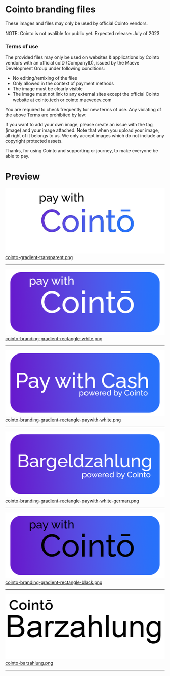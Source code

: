 # Cointo branding files
These images and files may only be used by official Cointo vendors. 

NOTE: Cointo is not avalible for public yet. Expected release: July of 2023

<h3>Terms of use</h3>
The provided files may only be used on websites & applications by Cointo vendors with an official coID (CompanyID), issued by the Maeve Development Group under following conditions:

- No editing/remixing of the files
- Only allowed in the context of payment methods
- The image must be clearly visible
- The image must not link to any external sites except the official Cointo website at cointo.tech or cointo.maevedev.com

You are required to check frequently for new terms of use.
Any violating of the above Terms are prohibited by law.

If you want to add your own image, please create an issue with the tag (image) and your image attached. Note that when you upload your image, all right of it belongs to us. We only accept images which do not include any copyright protected assets.

Thanks, for using Cointo and supporting or journey, to make everyone be able to pay.


# Preview

<img src="https://github.com/Maeve-Development/cointo-branding/blob/main/cointo-gradient-transparent.png?raw=true">
<a href="https://github.com/Maeve-Development/cointo-branding/blob/main/cointo-gradient-transparent.png">cointo-gradient-transparent.png</a>
<hr>
<img src="https://github.com/Maeve-Development/cointo-branding/blob/main/cointo-branding-gradient-rectangle-white.png?raw=true">
<a href="https://github.com/Maeve-Development/cointo-branding/blob/main/cointo-branding-gradient-rectangle-white.png">cointo-branding-gradient-rectangle-white.png</a>
<hr>
<img src="https://github.com/Maeve-Development/cointo-branding/blob/main/cointo-branding-gradient-rectangle-paywith-white.png?raw=true">
<a href="https://github.com/Maeve-Development/cointo-branding/blob/main/cointo-branding-gradient-rectangle-paywith-white.png">cointo-branding-gradient-rectangle-paywith-white.png</a>
<hr>
<img src="https://github.com/Maeve-Development/cointo-branding/blob/main/cointo-branding-gradient-rectangle-paywith-white-german.png?raw=true">
<a href="https://github.com/Maeve-Development/cointo-branding/blob/main/cointo-branding-gradient-rectangle-paywith-white-german.png">cointo-branding-gradient-rectangle-paywith-white-german.png</a>
<hr>
<img src="https://github.com/Maeve-Development/cointo-branding/blob/main/cointo-branding-gradient-rectangle-black.png?raw=true">
<a href="https://github.com/Maeve-Development/cointo-branding/blob/main/cointo-branding-gradient-rectangle-black.png">cointo-branding-gradient-rectangle-black.png</a>
<hr>
<img src="https://github.com/Maeve-Development/cointo-branding/blob/main/cointo-barzahlung.png?raw=true">
<a href="https://github.com/Maeve-Development/cointo-branding/blob/main/cointo-barzahlung.png">cointo-barzahlung.png</a>
<hr>
